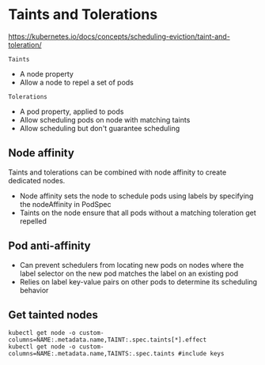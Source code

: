 # Taints and Tolerations

https://kubernetes.io/docs/concepts/scheduling-eviction/taint-and-toleration/

`Taints`
- A node property
- Allow a node to repel a set of pods

`Tolerations`
- A pod property, applied to pods 
- Allow scheduling pods on node with matching taints 
- Allow scheduling but don't guarantee scheduling

## Node affinity
Taints and tolerations can be combined with node affinity to create dedicated nodes. 
- Node affinity sets the node to schedule pods using labels by specifying the nodeAffinity in PodSpec
- Taints on the node ensure that all pods without a matching toleration get repelled

## Pod anti-affinity
- Can prevent schedulers from locating new pods on nodes where the label selector on the new pod matches the label on an existing pod
- Relies on label key-value pairs on other pods to determine its scheduling behavior

## Get tainted nodes
```
kubectl get node -o custom-columns=NAME:.metadata.name,TAINT:.spec.taints[*].effect
kubectl get node -o custom-columns=NAME:.metadata.name,TAINTS:.spec.taints #include keys
```
